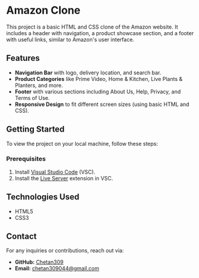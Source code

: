  # Amazon Clone

This project is a basic HTML and CSS clone of the Amazon website. It includes a header with navigation, a product showcase section, and a footer with useful links, similar to Amazon's user interface. 

## Features

- **Navigation Bar** with logo, delivery location, and search bar.
- **Product Categories** like Prime Video, Home & Kitchen, Live Plants & Planters, and more.
- **Footer** with various sections including About Us, Help, Privacy, and Terms of Use.
- **Responsive Design** to fit different screen sizes (using basic HTML and CSS).

## Getting Started

To view the project on your local machine, follow these steps:

### Prerequisites

1. Install [Visual Studio Code](https://code.visualstudio.com/) (VSC).
2. Install the [Live Server](https://marketplace.visualstudio.com/items?itemName=ritwickdey.LiveServer) extension in VSC.

## Technologies Used

- HTML5
- CSS3
 
## Contact

For any inquiries or contributions, reach out via:

- **GitHub:** [Chetan309](https://github.com/Chetan309)
- **Email:** [chetan309044@gmail.com](mailto:chetan309044@gmail.com)
